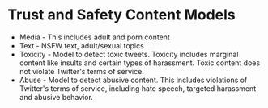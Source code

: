 # Trust and Safety Content Models

- Media - This includes adult and porn content
- Text - NSFW text, adult/sexual topics
- Toxicity - Model to detect toxic tweets. Toxicity includes marginal content like insults  and certain types of harassment. Toxic content does not violate Twitter's terms of service.
- Abuse - Model to detect abusive content. This includes violations of Twitter's terms of service, including hate speech, targeted harassment and abusive behavior.

